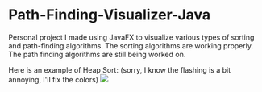 # Path-Finding-Visualizer-Java
Personal project I made using JavaFX to visualize various types of sorting and path-finding algorithms.
The sorting algorithms are working properly. The path finding algorithms are still being worked on. 

Here is an example of Heap Sort: (sorry, I know the flashing is a bit annoying, I'll fix the colors)
![](heapSort-smallbar.gif)

